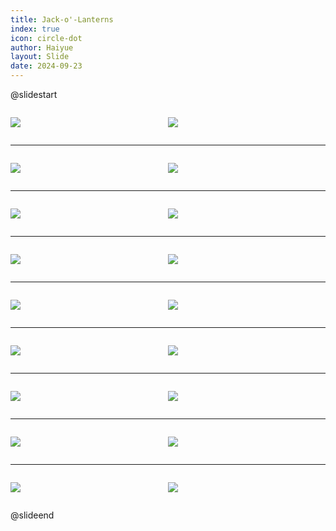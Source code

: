 ```yaml
---
title: Jack-o'-Lanterns
index: true
icon: circle-dot
author: Haiyue
layout: Slide
date: 2024-09-23
---
```

 
@slidestart

<div style="display:flex">
<div style="flex:1">

![](/reading/english/Level-K/Jack-o'-Lanterns/001.webp)
</div>
<div style="flex:1">

![](/reading/english/Level-K/Jack-o'-Lanterns/002.webp)
</div>
</div>

---

<div style="display:flex">
<div style="flex:1">

![](/reading/english/Level-K/Jack-o'-Lanterns/003.webp)
</div>
<div style="flex:1">

![](/reading/english/Level-K/Jack-o'-Lanterns/004.webp)
</div>
</div>

---

<div style="display:flex">
<div style="flex:1">

![](/reading/english/Level-K/Jack-o'-Lanterns/005.webp)
</div>
<div style="flex:1">

![](/reading/english/Level-K/Jack-o'-Lanterns/006.webp)
</div>
</div>

---

<div style="display:flex">
<div style="flex:1">

![](/reading/english/Level-K/Jack-o'-Lanterns/007.webp)
</div>
<div style="flex:1">

![](/reading/english/Level-K/Jack-o'-Lanterns/008.webp)
</div>
</div>

---

<div style="display:flex">
<div style="flex:1">

![](/reading/english/Level-K/Jack-o'-Lanterns/009.webp)
</div>
<div style="flex:1">

![](/reading/english/Level-K/Jack-o'-Lanterns/010.webp)
</div>
</div>

---

<div style="display:flex">
<div style="flex:1">

![](/reading/english/Level-K/Jack-o'-Lanterns/011.webp)
</div>
<div style="flex:1">

![](/reading/english/Level-K/Jack-o'-Lanterns/012.webp)
</div>
</div>

---

<div style="display:flex">
<div style="flex:1">

![](/reading/english/Level-K/Jack-o'-Lanterns/013.webp)
</div>
<div style="flex:1">

![](/reading/english/Level-K/Jack-o'-Lanterns/014.webp)
</div>
</div>

---

<div style="display:flex">
<div style="flex:1">

![](/reading/english/Level-K/Jack-o'-Lanterns/015.webp)
</div>
<div style="flex:1">

![](/reading/english/Level-K/Jack-o'-Lanterns/016.webp)
</div>
</div>

---

<div style="display:flex">
<div style="flex:1">

![](/reading/english/Level-K/Jack-o'-Lanterns/017.webp)
</div>
<div style="flex:1">

![](/reading/english/Level-K/Jack-o'-Lanterns/018.webp)
</div>
</div>

@slideend